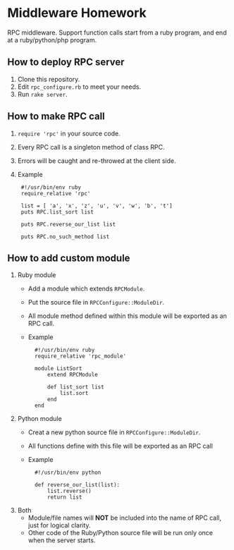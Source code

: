 Middleware Homework
================

RPC middleware. Support function calls start from a ruby program, and end at a ruby/python/php program.

How to deploy RPC server
------------------------
1. Clone this repository.
3. Edit ```rpc_configure.rb``` to meet your needs.
2. Run ```rake server```.

How to make RPC call
------------------------
1. ```require 'rpc'``` in your source code.
2. Every RPC call is a singleton method of class RPC.
4. Errors will be caught and re-throwed at the client side.
3. Example

        #!/usr/bin/env ruby
        require_relative 'rpc'

        list = [ 'a', 'x', 'z', 'u', 'v', 'w', 'b', 't']
        puts RPC.list_sort list

        puts RPC.reverse_our_list list

        puts RPC.no_such_method list

How to add custom module
------------------------
1. Ruby module
	* Add a module which extends ```RPCModule```.
	* Put the source file in ```RPCConfigure::ModuleDir```.
	* All module method defined within this module will be exported as an RPC call.
	* Example

			#!/usr/bin/env ruby
			require_relative 'rpc_module'
			
			module ListSort
				extend RPCModule
		  
				def list_sort list
					list.sort
				end
			end
		
2. Python module
	* Creat a new python source file in ```RPCConfigure::ModuleDir```.
	* All functions define with this file will be exported as an RPC call
	* Example

			#!/usr/bin/env python

			def reverse_our_list(list):
				list.reverse()
				return list
3. Both
	* Module/file names will **NOT** be included into the name of RPC call, just for logical clarity.
	* Other code of the Ruby/Python source file will be run only once when the server starts.
